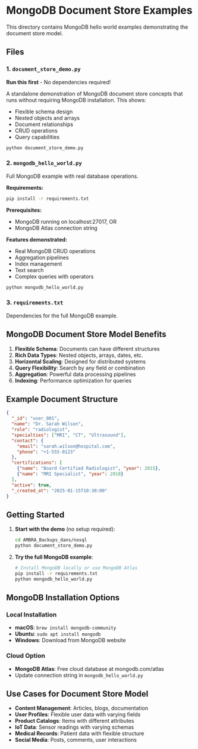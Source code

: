 # MongoDB Document Store Examples

This directory contains MongoDB hello world examples demonstrating the document store model.

## Files

### 1. `document_store_demo.py` 
**Run this first** - No dependencies required!

A standalone demonstration of MongoDB document store concepts that runs without requiring MongoDB installation. This shows:

- Flexible schema design
- Nested objects and arrays  
- Document relationships
- CRUD operations
- Query capabilities

```bash
python document_store_demo.py
```

### 2. `mongodb_hello_world.py`
Full MongoDB example with real database operations.

**Requirements:**
```bash
pip install -r requirements.txt
```

**Prerequisites:**
- MongoDB running on localhost:27017, OR
- MongoDB Atlas connection string

**Features demonstrated:**
- Real MongoDB CRUD operations
- Aggregation pipelines
- Index management
- Text search
- Complex queries with operators

```bash
python mongodb_hello_world.py
```

### 3. `requirements.txt`
Dependencies for the full MongoDB example.

## MongoDB Document Store Model Benefits

1. **Flexible Schema**: Documents can have different structures
2. **Rich Data Types**: Nested objects, arrays, dates, etc.
3. **Horizontal Scaling**: Designed for distributed systems
4. **Query Flexibility**: Search by any field or combination
5. **Aggregation**: Powerful data processing pipelines
6. **Indexing**: Performance optimization for queries

## Example Document Structure

```json
{
  "_id": "user_001",
  "name": "Dr. Sarah Wilson",
  "role": "radiologist", 
  "specialties": ["MRI", "CT", "Ultrasound"],
  "contact": {
    "email": "sarah.wilson@hospital.com",
    "phone": "+1-555-0123"
  },
  "certifications": [
    {"name": "Board Certified Radiologist", "year": 2015},
    {"name": "MRI Specialist", "year": 2018}
  ],
  "active": true,
  "_created_at": "2025-01-15T10:30:00"
}
```

## Getting Started

1. **Start with the demo** (no setup required):
   ```bash
   cd AMBRA_Backups_dans/nosql
   python document_store_demo.py
   ```

2. **Try the full MongoDB example**:
   ```bash
   # Install MongoDB locally or use MongoDB Atlas
   pip install -r requirements.txt
   python mongodb_hello_world.py
   ```

## MongoDB Installation Options

### Local Installation
- **macOS**: `brew install mongodb-community`
- **Ubuntu**: `sudo apt install mongodb`
- **Windows**: Download from MongoDB website

### Cloud Option
- **MongoDB Atlas**: Free cloud database at mongodb.com/atlas
- Update connection string in `mongodb_hello_world.py`

## Use Cases for Document Store Model

- **Content Management**: Articles, blogs, documentation
- **User Profiles**: Flexible user data with varying fields
- **Product Catalogs**: Items with different attributes
- **IoT Data**: Sensor readings with varying schemas
- **Medical Records**: Patient data with flexible structure
- **Social Media**: Posts, comments, user interactions
